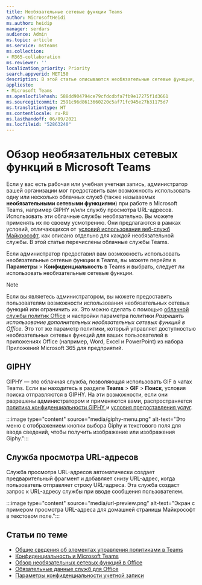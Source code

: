 ```yaml
---
title: Необязательные сетевые функции Teams
author: MicrosoftHeidi
ms.author: heidip
manager: serdars
audience: Admin
ms.topic: article
ms.service: msteams
ms.collection:
- M365-collaboration
ms.reviewer: ''
localization_priority: Priority
search.appverid: MET150
description: В этой статье описываются необязательные сетевые функции, доступные в Microsoft Teams.
appliesto:
- Microsoft Teams
ms.openlocfilehash: 588dd904794ce79cfdcdbfa7fb9e17275f1d3661
ms.sourcegitcommit: 2591c96d8613660220c5af71fc945e27b31175d7
ms.translationtype: HT
ms.contentlocale: ru-RU
ms.lasthandoff: 06/09/2021
ms.locfileid: "52863240"
---
```

# <a name="overview-of-optional-connected-experiences-in-microsoft-teams"></a>Обзор необязательных сетевых функций в Microsoft Teams

Если у вас есть рабочая или учебная учетная запись, администратор вашей организации мог предоставить вам возможность использовать одну или несколько облачных служб (также называемых **необязательными сетевыми функциями**) при работе в Microsoft Teams, например GIPHY и/или службу просмотра URL-адресов. Использовать эти облачные службы необязательно. Вы можете применять их по своему усмотрению. Они предлагаются в рамках условий, отличающихся от  [условий использования веб-служб Майкрософт](https://www.microsoft.com/licensing/product-licensing/products), как описано отдельно для каждой необязательной службы. В этой статье перечислены облачные службы Teams.

Если администратор предоставил вам возможность использовать необязательные сетевые функции в Teams, вы можете перейти в **Параметры** > **Конфиденциальность** в Teams и выбрать, следует ли использовать необязательные сетевые функции.

> [!NOTE]
> Если вы являетесь администратором, вы можете предоставить пользователям возможности использования необязательных сетевых функций или ограничить их. Это можно сделать с помощью [облачной службы политик Office](/deployoffice/overview-office-cloud-policy-service) и настройки параметра политики *Разрешить использование дополнительных необязательных сетевых функций в Office*. Это тот же параметр политики, который управляет доступностью необязательных сетевых функций для ваших пользователей в приложениях Office (например, Word, Excel и PowerPoint) из набора Приложений Microsoft 365 для предприятий.

## <a name="giphy"></a>GIPHY

GIPHY — это облачная служба, позволяющая использовать GIF в чатах Teams. Если вы находитесь в разделе **Teams** > **GIF** > **Поиск**, условия поиска отправляются в GIPHY. На эти возможности, если они разрешены администратором и применяются вами, распространяется [политика конфиденциальности GIPHY ](https://support.giphy.com/hc/articles/360032872931-GIPHY-Privacy-Policy) и [условия предоставления услуг](https://support.giphy.com/hc/articles/360020027752-GIPHY-User-Terms-of-Service).

:::image type="content" source="media/giphy-menu.png" alt-text="Это меню с отображением кнопки выбора Giphy и текстового поля для ввода сведений, чтобы получить изображение или изображения Giphy.":::

## <a name="url-preview-service"></a>Служба просмотра URL-адресов

Служба просмотра URL-адресов автоматически создает предварительный фрагмент и добавляет снизу URL-адрес, когда пользователь отправляет строку URL-адреса. Эта служба создаст запрос к URL-адресу службы при вводе сообщения пользователем.

:::image type="content" source="media/url-preview.png" alt-text="Экран с примером просмотра URL-адреса для домашней страницы Майкрософт в текстовом поле.":::

## <a name="related-articles"></a>Статьи по теме

- [Общие сведения об элементах управления политиками в Teams](policy-control-overview.md)
- [Конфиденциальность и Microsoft Teams](teams-privacy.md)
- [Обзор необязательных сетевых функций в Office](/deployoffice/privacy/optional-connected-experiences)
- [Обязательные данные служб для Office](/deployoffice/privacy/required-service-data)
- [Параметры конфиденциальности учетной записи](https://support.microsoft.com/office/3e7bc183-bf52-4fd0-8e6b-78978f7f121b)